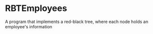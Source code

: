 # RBTEmployees
A program that implements a red-black tree, where each node holds an employee's information
